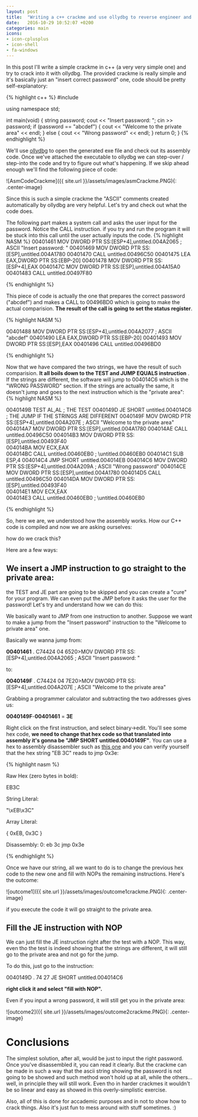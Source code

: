 ```yaml
---
layout: post
title:  "Writing a c++ crackme and use ollydbg to reverse engineer and crack it"
date:   2016-10-29 10:52:07 +0200
categories: main
icons: 
- icon-cplusplus
- icon-shell
- fa-windows
---
```

In this post I'll write a simple crackme in c++ (a very very simple one) and try to crack into it with ollydbg.
The provided crackme is really simple and it's basically just an "insert correct password" one, code should be pretty self-explanatory:

{% highlight c++ %}
#include <iostream>

using namespace std;

int main(void)
{
    string password;
    cout << "Insert password: ";
    cin >> password;
    if (password == "abcdef") {
        cout << "Welcome to the private area" << endl;
    }
    else {
        cout << "Wrong password" << endl;
    }
    return 0;
}
{% endhighlight %}

We'll use [ollydbg][olly-dbg] to open the generated exe file and check out its assembly code.
Once we've attached the executable to ollydbg we can step-over / step-into the code and try to figure out what's happening. If we skip ahead enough we'll find the following piece of code: 

![AsmCodeCrackme]({{ site.url }}/assets/images/asmCrackme.PNG){: .center-image}

Since this is such a simple crackme the "ASCII" comments created automatically by ollydbg are very helpful. Let's try and check out what the code does.

The following part makes a system call and asks the user input for the password. Notice the CALL instruction. if you try and run the program it will be stuck into this call until the user actually inputs the code.
{% highlight NASM %}
00401461   MOV DWORD PTR SS:[ESP+4],untitled.004A2065      ;  ASCII "Insert password: "
00401469   MOV DWORD PTR SS:[ESP],untitled.004A1780
00401470   CALL untitled.00496C50
00401475   LEA EAX,DWORD PTR SS:[EBP-20]
00401478   MOV DWORD PTR SS:[ESP+4],EAX
0040147C   MOV DWORD PTR SS:[ESP],untitled.004A15A0
00401483   CALL untitled.00497F80

{% endhighlight %}	

This piece of code is actually the one that prepares the correct password ("abcdef") and makes a CALL to 00496BD0 which is going to make the actual comparision. 
__The result of the call is going to set the status register__.

{% highlight NASM %}

00401488   MOV DWORD PTR SS:[ESP+4],untitled.004A2077      ;  ASCII "abcdef"
00401490   LEA EAX,DWORD PTR SS:[EBP-20]
00401493   MOV DWORD PTR SS:[ESP],EAX
00401496   CALL untitled.00496BD0

{% endhighlight %}

Now that we have compared the two strings, we have the result of such comparision. __It all boils down to the TEST and JUMP EQUALS instruction__ . If the strings are different, the software will jump to 004014C6 which is the "WRONG PASSWORD" section. 
If the strings are actually the same, it doesn't jump and goes to the next instruction which is the "private area": 
{% highlight NASM %}

0040149B   TEST AL,AL                                      ;  THE TEST
0040149D   JE SHORT untitled.004014C6                      ;  THE JUMP IF THE STRINGS ARE DIFFERENT
0040149F   MOV DWORD PTR SS:[ESP+4],untitled.004A207E      ;  ASCII "Welcome to the private area"
004014A7   MOV DWORD PTR SS:[ESP],untitled.004A1780
004014AE   CALL untitled.00496C50
004014B3   MOV DWORD PTR SS:[ESP],untitled.00493F40                 
004014BA   MOV ECX,EAX                                              
004014BC   CALL untitled.00460EB0                          ; \untitled.00460EB0
004014C1   SUB ESP,4
004014C4   JMP SHORT untitled.004014EB
004014C6   MOV DWORD PTR SS:[ESP+4],untitled.004A209A      ;  ASCII "Wrong password"
004014CE   MOV DWORD PTR SS:[ESP],untitled.004A1780
004014D5   CALL untitled.00496C50
004014DA   MOV DWORD PTR SS:[ESP],untitled.00493F40                 
004014E1   MOV ECX,EAX                                              
004014E3   CALL untitled.00460EB0                          ; \untitled.00460EB0

{% endhighlight %}	


So, here we are, we understood how the assembly works. How our C++ code is compiled and now we are asking ourselves:

how do we crack this?

Here are a few ways:

## We insert a JMP instruction to go straight to the private area: 

the TEST and JE part are going to be skipped and you can create a "cure" for your program. We can even put the JMP before it asks the user for the password! 
Let's try and understand how we can do this:

We basically want to JMP from one instruction to another. Suppose we want to make a jump from the "Insert password" instruction to the "Welcome to private area" one.

Basically we wanna jump from:

**00401461**   . C74424 04 6520>MOV DWORD PTR SS:[ESP+4],untitled.004A2065               ;  ASCII "Insert password: "

to:

**0040149F**   . C74424 04 7E20>MOV DWORD PTR SS:[ESP+4],untitled.004A207E               ;  ASCII "Welcome to the private area"

Grabbing a programmer calculator and subtracting the two addresses gives us: 

**0040149F**-**00401461** = **3E**

Right click on the first instruction, and select binary->edit. You'll see some hex code, **we need to change that hex code so that translated into assembly it's gonna be "JMP SHORT untitled.0040149F"**. 
You can use a hex to assembly disassembler such as [this one][disassembler] and you can verify yourself that the hex string "EB 3C" reads to jmp 0x3e:

{% highlight nasm %}

Raw Hex (zero bytes in bold):

EB3C   

String Literal:

"\xEB\x3C"

Array Literal:

{ 0xEB, 0x3C }

Disassembly:
0:  eb 3c                   jmp    0x3e

{% endhighlight %}

Once we have our string, all we want to do is to change the previous hex code to the new one and fill with NOPs the remaining instructions. Here's the outcome:

![outcome1]({{ site.url }}/assets/images/outcome1crackme.PNG){: .center-image}

if you execute the code it will go straight to the private area.

## Fill the JE instruction with NOP

We can just fill the JE instruction right after the test with a NOP. This way, even tho the test is indeed showing that the strings are different, it will still go to the private area and not go for the jump.

To do this, just go to the instruction: 

0040149D   . 74 27          JE SHORT untitled.004014C6

**right click it and select "fill with NOP".**

Even if you input a wrong password, it will still get you in the private area: 

![outcome2]({{ site.url }}/assets/images/outcome2crackme.PNG){: .center-image}

# Conclusions

The simplest solution, after all, would be just to input the right password. Once you've disassembled it, you can read it clearly. But the crackme can be made in such a way that the ascii string showing the password is not going to be showed and such method won't hold up at all, while the others... well, in principle they will still work. Even tho in harder crackmes it wouldn't be so linear and easy as showed in this overly-simplistic exercise.

Also, all of this is done for accademic purposes and in not to show how to crack things. Also it's just fun to mess around with stuff sometimes. :) 

[olly-dbg]: http://ollydbg.de/download.htm
[disassembler]: https://defuse.ca/online-x86-assembler.htm#disassembly2
